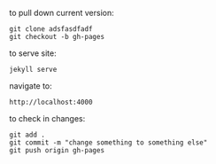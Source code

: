 to pull down current version:
```
git clone adsfasdfadf
git checkout -b gh-pages
```

to serve site:
```
jekyll serve
```

navigate to:
```
http://localhost:4000
```

to check in changes:
```
git add .
git commit -m "change something to something else"
git push origin gh-pages
```
